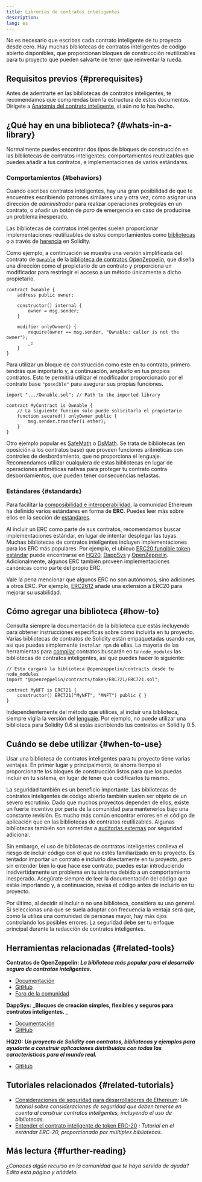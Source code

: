 ```yaml
---
title: Librerías de contratos inteligentes
description:
lang: es
---
```


No es necesario que escribas cada contrato inteligente de tu proyecto desde cero. Hay muchas bibliotecas de contratos inteligentes de código abierto disponibles, que proporcionan bloques de construcción reutilizables para tu proyecto que pueden salvarte de tener que reinventar la rueda.

## Requisitos previos {#prerequisites}

Antes de adentrarte en las bibliotecas de contratos inteligentes, te recomendamos que comprendas bien la estructura de estos documentos. Dirígete a [Anatomía del contrato inteligente](/developers/docs/smart-contracts/anatomy/), si aún no lo has hecho.

## ¿Qué hay en una biblioteca? {#whats-in-a-library}

Normalmente puedes encontrar dos tipos de bloques de construcción en las bibliotecas de contratos inteligentes: comportamientos reutilizables que puedes añadir a tus contratos, e implementaciones de varios estándares.

### Comportamientos {#behaviors}

Cuando escribas contratos inteligentes, hay una gran posibilidad de que te encuentres escribiendo patrones similares una y otra vez, como asignar una dirección de _administrador_ para realizar operaciones protegidas en un contrato, o añadir un botón de _paro_ de emergencia en caso de producirse un problema inesperado.

Las bibliotecas de contratos inteligentes suelen proporcionar implementaciones reutilizables de estos comportamientos como [bibliotecas](https://solidity.readthedocs.io/en/v0.7.2/contracts.html#libraries) o a través de [herencia](https://solidity.readthedocs.io/en/v0.7.2/contracts.html#inheritance) en Solidity.

Como ejemplo, a continuación se muestra una versión simplificada del contrato de [`Ownable`](https://github.com/OpenZeppelin/openzeppelin-contracts/blob/v3.2.0/contracts/access/Ownable.sol) de la [biblioteca de contratos OpenZeppelin](https://github.com/OpenZeppelin/openzeppelin-contracts), que diseña una dirección como el propietario de un contrato y proporciona un modificador para restringir el acceso a un método únicamente a dicho propietario.

```solidity
contract Ownable {
    address public owner;

    constructor() internal {
        owner = msg.sender;
    }

    modifier onlyOwner() {
        require(owner == msg.sender, "Ownable: caller is not the owner");
        _;
    }
}
```

Para utilizar un bloque de construcción como este en tu contrato, primero tendrás que importarlo y, a continuación, ampliarlo en tus propios contratos. Esto te permitirá utilizar el modificador proporcionado por el contrato base `"poseíble"` para asegurar sus propias funciones.

```solidity
import ".../Ownable.sol"; // Path to the imported library

contract MyContract is Ownable {
    // La siguiente función solo puede solicitarla el propietario
    function secured() onlyOwner public {
        msg.sender.transfer(1 ether);
    }
}
```

Otro ejemplo popular es [SafeMath](https://docs.openzeppelin.com/contracts/3.x/utilities#math) o [DsMath](https://dappsys.readthedocs.io/en/latest/ds_math.html). Se trata de bibliotecas (en oposición a los contratos base) que proveen funciones aritméticas con controles de desbordamiento, que no proporciona el lenguaje. Recomendamos utilizar cualquiera de estas bibliotecas en lugar de operaciones aritméticas nativas para proteger tu contrato contra desbordamientos, que pueden tener consecuencias nefastas.

### Estándares {#standards}

Para facilitar la [composibilidad e interoperabilidad](/developers/docs/smart-contracts/composability/), la comunidad Ethereum ha definido varios estándares en forma de **ERC**. Puedes leer más sobre ellos en la sección de [estándares](/developers/docs/standards/).

Al incluir un ERC como parte de sus contratos, recomendamos buscar implementaciones estándar, en lugar de intentar desplegar las tuyas. Muchas bibliotecas de contratos inteligentes incluyen implementaciones para los ERC más populares. Por ejemplo, el ubicuo [ERC20 fungible token estándar](/developers/tutorials/understand-the-erc-20-token-smart-contract/) puede encontrarse en [HQ20](https://github.com/HQ20/contracts/blob/master/contracts/token/README.md), [DappSys](https://github.com/dapphub/ds-token/) y [OpenZeppelin](https://docs.openzeppelin.com/contracts/3.x/erc20). Adicionalmente, algunos ERC también proveen implementaciones canónicas como parte del propio ERC.

Vale la pena mencionar que algunos ERC no son autónomos, sino adiciones a otros ERC. Por ejemplo, [ERC2612](https://eips.ethereum.org/EIPS/eip-2612) añade una extensión a ERC20 para mejorar su usabilidad.

## Cómo agregar una biblioteca {#how-to}

Consulta siempre la documentación de la biblioteca que estás incluyendo para obtener instrucciones específicas sobre cómo incluirla en tu proyecto. Varias bibliotecas de contratos de Solidity están empaquetadas usando `npm`, así que puedes simplemente `instalar npm` de ellas. La mayoría de las herramientas para [compilar](/developers/docs/smart-contracts/compiling/) contratos buscarán en tu `node_modules` las bibliotecas de contratos inteligentes, así que puedes hacer lo siguiente:

```solidity
// Esto cargará la biblioteca @openzeppelin/contracts desde tu node_modules
import "@openzeppelin/contracts/token/ERC721/ERC721.sol";

contract MyNFT is ERC721 {
    constructor() ERC721("MyNFT", "MNFT") public { }
}
```

Independientemente del método que utilices, al incluir una biblioteca, siempre vigila la versión del [lenguaje](/developers/docs/smart-contracts/languages/). Por ejemplo, no puede utilizar una biblioteca para Solidity 0.6 si estás escribiendo tus contratos en Solidity 0.5.

## Cuándo se debe utilizar {#when-to-use}

Usar una biblioteca de contratos inteligentes para tu proyecto tiene varias ventajas. En primer lugar y principalmente, te ahorra tiempo al proporcionarte los bloques de construcción listos para que los puedas incluir en tu sistema, en lugar de tener que codificarlos tú mismo.

La seguridad también es un beneficio importante. Las bibliotecas de contratos inteligentes de código abierto también suelen ser objeto de un severo escrutinio. Dado que muchos proyectos dependen de ellos, existe un fuerte incentivo por parte de la comunidad para mantenerlos bajo una constante revisión. Es mucho más común encontrar errores en el código de aplicación que en las bibliotecas de contratos reutilizables. Algunas bibliotecas también son sometidas a [auditorías externas](https://github.com/OpenZeppelin/openzeppelin-contracts/tree/master/audit) por seguridad adicional.

Sin embargo, el uso de bibliotecas de contratos inteligentes conlleva el riesgo de incluir código con el que no estés familiarizado en tu proyecto. Es tentador importar un contrato e incluirlo directamente en tu proyecto, pero sin entender bien lo que hace ese contrato, puedes estar introduciendo inadvertidamente un problema en tu sistema debido a un comportamiento inesperado. Asegúrate siempre de leer la documentación del código que estás importando y, a continuación, revisa el código antes de incluirlo en tu proyecto.

Por último, al decidir si incluir o no una biblioteca, considera su uso general. Si seleccionas una que se suela adoptar con frecuencia la ventaja será que, como la utiliza una comunidad de personas mayor, hay más ojos controlando los posibles errores. La seguridad debe ser tu enfoque principal durante la redacción de contratos inteligentes.

## Herramientas relacionadas {#related-tools}

**Contratos de OpenZeppelin:** **_La biblioteca más popular para el desarrollo seguro de contratos inteligentes._**

- [Documentación](https://docs.openzeppelin.com/contracts/)
- [GitHub](https://github.com/OpenZeppelin/openzeppelin-contracts)
- [Foro de la comunidad](https://forum.openzeppelin.com/c/general/16)

**DappSys:** **_Bloques de creación simples, flexibles y seguros para contratos inteligentes. _**

- [Documentación](https://dappsys.readthedocs.io/)
- [GitHub](https://github.com/dapphub/dappsys)

**HQ20:** **_Un proyecto de Solidity con contratos, bibliotecas y ejemplos para ayudarte a construir aplicaciones distribuidas con todas las características para el mundo real._**

- [GitHub](https://github.com/HQ20/contracts)

## Tutoriales relacionados {#related-tutorials}

- [Consideraciones de seguridad para desarrolladores de Ethereum](/developers/docs/smart-contracts/security/)_: Un tutorial sobre consideraciones de seguridad que deben tenerse en cuenta al construir contratos inteligentes, incluyendo el uso de bibliotecas._
- [Entender el contrato inteligente de token ERC-20](/developers/tutorials/understand-the-erc-20-token-smart-contract/) _: Tutorial en el estándar ERC-20, proporcionado por múltiples bibliotecas._

## Más lectura {#further-reading}

_¿Conoces algún recurso en la comunidad que te haya servido de ayuda? Edita esta página y añádelo._
